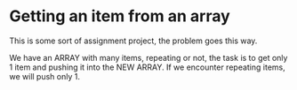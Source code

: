 # Getting an item from an array

This is some sort of assignment project, the problem goes this way.

We have an ARRAY with many items, repeating or not, the task is to get only 1 item and pushing it into the NEW ARRAY. If we encounter repeating items, we will push only 1.